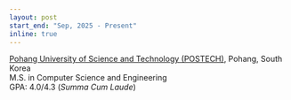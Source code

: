 ```yaml
---
layout: post
start_end: "Sep, 2025 - Present"
inline: true
---
```


[Pohang University of Science and Technology (POSTECH)](https://postech.ac.kr/eng/), Pohang, South Korea \
M.S. in Computer Science and Engineering\
GPA: 4.0/4.3 (*Summa Cum Laude*)
